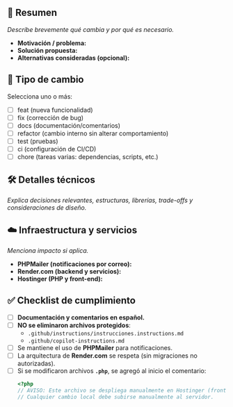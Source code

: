<!--
Plantilla de Pull Request (PR)
Todo en español. Completa solo lo necesario, mantén la brevedad y la claridad.
-->

## 🧾 Resumen

_Describe brevemente qué cambia y por qué es necesario._

- **Motivación / problema:** <!-- ¿Qué problema resuelve? -->
- **Solución propuesta:** <!-- ¿Qué hiciste? -->
- **Alternativas consideradas (opcional):**

## 🧩 Tipo de cambio

Selecciona uno o más:

- [ ] feat (nueva funcionalidad)
- [ ] fix (corrección de bug)
- [ ] docs (documentación/comentarios)
- [ ] refactor (cambio interno sin alterar comportamiento)
- [ ] test (pruebas)
- [ ] ci (configuración de CI/CD)
- [ ] chore (tareas varias: dependencias, scripts, etc.)

## 🛠️ Detalles técnicos

_Explica decisiones relevantes, estructuras, librerías, trade-offs y consideraciones de diseño._

## ☁️ Infraestructura y servicios

_Menciona impacto si aplica._

- **PHPMailer (notificaciones por correo):** <!-- Sin cambios / Cambios menores / Cambios relevantes -->
- **Render.com (backend y servicios):** <!-- Sin cambios / Cambios menores / Cambios relevantes -->
- **Hostinger (PHP y front-end):** <!-- Sin cambios / Cambios menores / Cambios relevantes -->

## ✅ Checklist de cumplimiento

- [ ] **Documentación y comentarios en español.**
- [ ] **NO se eliminaron archivos protegidos**:
  - `.github/instructions/instrucciones.instructions.md`
  - `.github/copilot-instructions.md`
- [ ] Se mantiene el uso de **PHPMailer** para notificaciones.
- [ ] La arquitectura de **Render.com** se respeta (sin migraciones no autorizadas).
- [ ] Si se modificaron archivos **`.php`**, se agregó al inicio el comentario:
  ```php
  <?php
  // AVISO: Este archivo se despliega manualmente en Hostinger (frontend y PHP en Hostinger).
  // Cualquier cambio local debe subirse manualmente al servidor.
  ```
